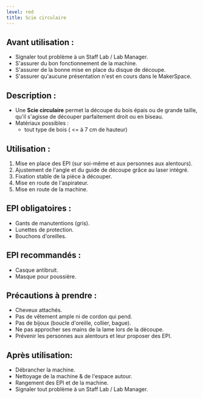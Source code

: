 ```yaml
---
level: red
title: Scie circulaire
---
```


## Avant utilisation : 

- Signaler tout problème à un Staff Lab / Lab Manager.
- S'assurer du bon fonctionnement de la machine.
- S'assurer de la bonne mise en place du disque de découpe.
- S'assurer qu'aucune présentation n'est en cours dans le MakerSpace.

## Description : 

- Une **Scie circulaire** permet la découpe du bois épais ou de grande taille, qu'il s'agisse de découper parfaitement droit ou en biseau.
- Matériaux possibles : 
  - tout type de bois ( <= à 7 cm de hauteur)

## Utilisation : 

1. Mise en place des EPI (sur soi-même et aux personnes aux alentours). 
2. Ajustement de l'angle et du guide de découpe grâce au laser intégré. 
3. Fixation stable de la pièce à découper. 
4. Mise en route de l'aspirateur. 
5. Mise en route de la machine. 

## EPI obligatoires : 

- Gants de manutentions (gris).
- Lunettes de protection.
- Bouchons d'oreilles.

## EPI recommandés : 

 - Casque antibruit.
 - Masque pour poussière.

## Précautions à prendre : 

- Cheveux attachés.
- Pas de vêtement ample ni de cordon qui pend.
- Pas de bijoux (boucle d'oreille, collier, bague).
- Ne pas approcher ses mains de la lame lors de la découpe.
- Prévenir les personnes aux alentours et leur proposer des EPI.

## Après utilisation: 

- Débrancher la machine.
- Nettoyage de la machine & de l'espace autour.
- Rangement des EPI et de la machine.
- Signaler tout problème à un Staff Lab / Lab Manager.
